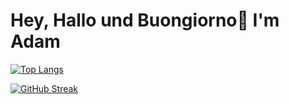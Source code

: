 # Hey, Hallo und Buongiorno👋 I'm Adam

<!--
**acz1992/acz1992** is a ✨ _special_ ✨ repository because its `README.md` (this file) appears on your GitHub profile.

Here are some ideas to get you started:

- 🔭 I’m currently working on ...
- 🌱 I’m currently learning ...
- 👯 I’m looking to collaborate on ...
- 🤔 I’m looking for help with ...
- 💬 Ask me about ...
- 📫 How to reach me: ...
- 😄 Pronouns: ...
- ⚡ Fun fact: ...
-->

[![Top Langs](https://github-readme-stats.vercel.app/api/top-langs/?username=acz1992&layout=pie)](https://github.com/anuraghazra/github-readme-stats)

[![GitHub Streak](https://streak-stats.demolab.com/?user=acz1992&theme=default)](https://git.io/streak-stats)
